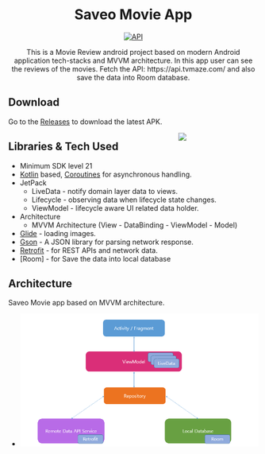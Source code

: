 <h1 align="center">Saveo Movie App</h1>

<p align="center">
  <a href="https://android-arsenal.com/api?level=21"><img alt="API" src="https://img.shields.io/badge/API-21%2B-brightgreen.svg?style=flat"/></a>
</p>

<p align="center">  
This is a Movie Review android project based on modern Android application tech-stacks and MVVM architecture. In this app user can see the reviews of the movies. Fetch the API:
 https://api.tvmaze.com/ and also save the data into Room database.
</p>

## Download
Go to the [Releases](https://github.com/lucifernipun22/Saveo_Assignment/blob/main/Saveo_Assignment/app/release/) to download the latest APK.

<img src="https://github.com/lucifernipun22/Saveo_Assignment/blob/main/app.gif" align="right" width="32%"/>

## Libraries & Tech Used
- Minimum SDK level 21
- [Kotlin](https://kotlinlang.org/) based, [Coroutines](https://github.com/Kotlin/kotlinx.coroutines) for asynchronous handling.
- JetPack
  - LiveData - notify domain layer data to views.
  - Lifecycle - observing data when lifecycle state changes.
  - ViewModel - lifecycle aware UI related data holder.
- Architecture
  - MVVM Architecture (View - DataBinding - ViewModel - Model) 
- [Glide](https://github.com/bumptech/glide) - loading images.
- [Gson](https://github.com/google/gson/) - A JSON library for parsing network response.
- [Retrofit](https://github.com/square/retrofit) - for REST APIs and network data.
- [Room] - for Save the data into local database
## Architecture
Saveo Movie app based on MVVM architecture.
- ![architecture](https://raw.githubusercontent.com/lucifernipun22/Saveo_Assignment/main/architecture.png?token=AN2ZZLPNSWMO4N7HZSLXGW3A7XGVG)


